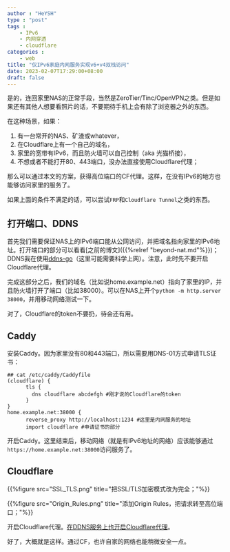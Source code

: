 ```yaml
---
author : "HeYSH"
type : "post"
tags :
    - IPv6
    - 内网穿透
    - cloudflare
categories :
    - web
title: "仅IPv6家庭内网服务实现v6+v4双栈访问"
date: 2023-02-07T17:29:00+08:00
draft: false
---
```

是的，连回家里NAS的正常手段，当然是ZeroTier/Tinc/OpenVPN之类。但是如果还有其他人想要看照片的话，不要期待手机上会有除了浏览器之外的东西。

在这种场景，如果：

1. 有一台常开的NAS、矿渣或whatever，
2. 在Cloudflare上有一个自己的域名，
3. 家里的宽带有IPv6，而且防火墙可以自己控制（aka 光猫桥接），
4. 不想或者不能打开80、443端口，没办法直接使用Cloudflare代理；

那么可以通过本文的方案，获得高位端口的CF代理。这样，在没有IPv6的地方也能够访问家里的服务了。

如果上面的条件不满足的话，可以尝试`FRP`和`Cloudflare Tunnel`之类的东西。

## 打开端口、DDNS

首先我们需要保证NAS上的IPv6端口能从公网访问，并把域名指向家里的IPv6地址。打开端口的部分可以看看[之前的博文]({{%relref "beyond-nat.md"%}})；DDNS我在使用[ddns-go](https://github.com/jeessy2/ddns-go)（这里可能需要科学上网）。注意，此时先不要开启Cloudflare代理。

完成这部分之后，我们的域名（比如说home.example.net）指向了家里的IP，并且防火墙打开了端口（比如38000）。可以在NAS上开个`python -m http.server 38000`，并用移动网络测试一下。

对了，Cloudflare的token不要扔，待会还有用。

## Caddy

安装Caddy。因为家里没有80和443端口，所以需要用DNS-01方式申请TLS证书：

```Caddyfile
## cat /etc/caddy/Caddyfile
(cloudflare) {
      tls {
        dns cloudflare abcdefgh #刚才说的Cloudflare的token
      }
}
home.example.net:38000 {
      reverse_proxy http://localhost:1234 #这里是内网服务的地址
      import cloudflare #申请证书的部分
```
开启Caddy。这里结束后，移动网络（就是有IPv6地址的网络）应该能够通过`https://home.example.net:38000`访问服务了。

## Cloudflare

{{%figure src="SSL_TLS.png" title="把SSL/TLS加密模式改为完全；"%}}

{{%figure src="Origin_Rules.png" title="添加Origin Rules，把请求转至高位端口；"%}}

开启Cloudflare代理。[在DDNS服务上也开启Cloudflare代理](https://github.com/jeessy2/ddns-go/issues/336)。


好了，大概就是这样。通过CF，也许自家的网络也能稍微安全一点。